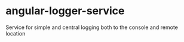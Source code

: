 # angular-logger-service
Service for simple and central logging both to the console and remote location
